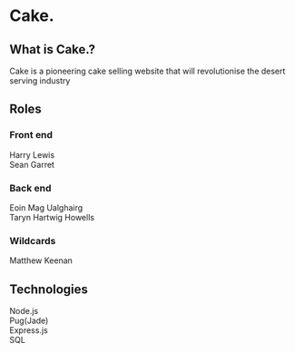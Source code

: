 # Cake.
## What is Cake.?
Cake is a pioneering cake selling website that will revolutionise the desert serving industry
##
## Roles
### Front end
Harry Lewis  
Sean Garret  
### Back end
Eoin Mag Ualghairg  
Taryn Hartwig Howells  
### Wildcards
Matthew Keenan
##
## Technologies
Node.js  
Pug(Jade)  
Express.js  
SQL  
